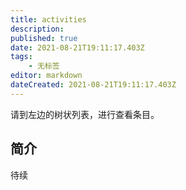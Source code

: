 ```yaml
---
title: activities
description: 
published: true
date: 2021-08-21T19:11:17.403Z
tags:
    - 无标签
editor: markdown
dateCreated: 2021-08-21T19:11:17.403Z
---
```


请到左边的树状列表，进行查看条目。

## 简介

待续
